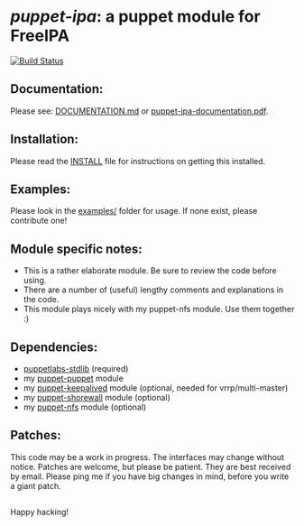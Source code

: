 # *puppet-ipa*: a puppet module for FreeIPA

[![Build Status](https://secure.travis-ci.org/purpleidea/puppet-ipa.png)](http://travis-ci.org/purpleidea/puppet-ipa)

## Documentation:
Please see: [DOCUMENTATION.md](DOCUMENTATION.md) or [puppet-ipa-documentation.pdf](puppet-ipa-documentation.pdf).

## Installation:
Please read the [INSTALL](INSTALL) file for instructions on getting this installed.

## Examples:
Please look in the [examples/](examples/) folder for usage. If none exist, please contribute one!

## Module specific notes:
* This is a rather elaborate module. Be sure to review the code before using.
* There are a number of (useful) lengthy comments and explanations in the code.
* This module plays nicely with my puppet-nfs module. Use them together :)

## Dependencies:
* [puppetlabs-stdlib](https://github.com/puppetlabs/puppetlabs-stdlib) (required)
* my [puppet-puppet](https://github.com/purpleidea/puppet-puppet) module
* my [puppet-keepalived](https://github.com/purpleidea/puppet-keepalived) module (optional, needed for vrrp/multi-master)
* my [puppet-shorewall](https://github.com/purpleidea/puppet-shorewall) module (optional)
* my [puppet-nfs](https://github.com/purpleidea/puppet-nfs) module (optional)

## Patches:
This code may be a work in progress. The interfaces may change without notice.
Patches are welcome, but please be patient. They are best received by email.
Please ping me if you have big changes in mind, before you write a giant patch.

##

Happy hacking!


